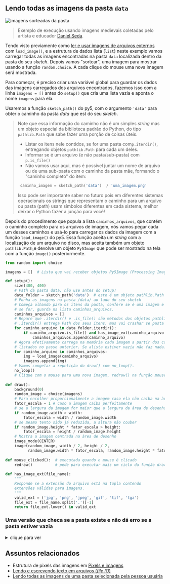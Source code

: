 ## Lendo todas as imagens da pasta `data`

![imagens sorteadas da pasta](assets/random_images.gif)

> Exemplo de execução usando imagens medievais coletadas pelo artista e educador [Daniel Seda](https://www.danielseda.com/home).

Tendo visto previamente como [ler e usar imagens de arquivos externos](imagens_externas.md) com `load_image()`, e a estrutura de dados lista (`list`) neste exemplo vamos carregar todas as imagens encontradas na pasta `data` localizada dentro da pasta do seu *sketch*. Depois vamos "sortear", uma imagem para mostrar usando a função `random.choice`. A cada clique do mouse uma nova imagem será mostrada.

Para começar, é preciso criar uma variável global para guardar os dados das imagens carregados dos arquivos encontrados, fazemos isso com a linha `imagens = []` antes do `setup()` que cria uma lista vazia e aponta o nome `imagens` para ela.

Usaremos a função `sketch_path()` do py5, com o argumento `'data'` para obter o caminho da pasta *data* que est do seu *sketch*.

> Note que essa informação do caminho não é um simples *string* mas um objeto especial da biblioteca padrão do Python, do tipo `pathlib.Path` que sabe fazer uma porção de coisas úteis.
> 
> - Listar os itens nele contidos, se for uma pasta com`p.iterdir()`, entregando objetos `pathlib.Path` para cada um deles.
> - Informar se é um arquivo (e não pasta/sub-pasta) com `p.is_file()`
> - Não vamos usar aqui, mas é possível juntar um nome de arquivo ou de uma sub-pasta com o caminho da pasta mãe, formando o "caminho completo" do item: 
>  ```python
>   caminho_imagem = sketch_path('data')  / 'uma_imagem.png'
>  ```
> Isso pode ser importante saber no futuro pois em diferentes sistemas operacionais os strings que representam o caminho para um arquivo ou pasta (path) usam símbolos diferentes em cada sistema, melhor deixar o Python fazer a junção para você!

Depois do procedimento que popula a lista `caminhos_arquivos`, que contém o caminho completo para os arquivos de imagem, nós vamos pegar cada um desses caminhos e usá-lo para carregar os dados da imagem com a função `load_image()` do py5. Essa função aceita um *string* com a localização de um arquivo no disco, mas aceita também um objeto `pathlib.Path`,e devolve um objeto `Py5Image` que pode ser mostrado na tela com a função `image()` posteriormente.

```python
from random import choice

imagens = []  # Lista que vai receber objetos Py5Image (Processing Image data)

def setup():
    size(400, 400)
    # Path da pasta data, não use antes do setup!
    data_folder = sketch_path('data')  # este é um objeto pathlib.Path
    # Ponha as imagens na pasta /data/ ao lado do seu sketch
    # Começa olhando para os itens da pasta, confere se é uma imagem e
    # se for, guarda na lista caminhos_arquivos.
    caminhos_arquivos = []
    # Repare que .iterdir() e .is_file() são métodos dos objetos pathlib.Path
    # .iterdir() entrega Path dos seus itens, mas vai crashar se pasta não existir
    for caminho_arquivo in data_folder.iterdir():  
        if caminho_arquivo.is_file() and has_image_ext(caminho_arquivo.name):
            caminhos_arquivos.append(caminho_arquivo)
    # Agora efetivamente carrega na memória cada imagem a partir dos caminhos
    # listados no passo anterior. Se alista estiver vazia não faz nada.
    for caminho_arquivo in caminhos_arquivos:
        img = load_image(caminho_arquivo)
        imagens.append(img)
    # Vamos congelar a repetição do draw() com no_loop().
    no_loop()  
    # Clique com o mouse para uma nova imagem, redraw() na função mouse_clicked()
        
def draw():
    background(0)
    random_image = choice(imagens)
    # Para encolher proporcionalmente a imagem caso ela não caiba na àrea de desenho
    fator_escala = 1 # caso a imagem caiba perfeitamente
    # se a largura da imagem for maior que a largura da àrea de desenho
    if random_image.width > width:  
        fator_escala = width / random_image.width
    # se mesmo tento sido já reduzida, a altura não couber
    if random_image.height * fator_escala > height:  
        fator_escala = height / random_image.height
    # Mostra a imagem centrada na àrea de desenho
    image_mode(CENTER)
    image(random_image, width / 2, height / 2,
          random_image.width * fator_escala, random_image.height * fator_escala)
                     
def mouse_clicked():  # executada quando o mouse é clicado
    redraw()          # pede para executar mais um ciclo da função draw()
    
def has_image_ext(file_name):
    """
    Responde se a extensão do arquivo está na tupla contendo
    extensões válidas para imagens.
    """
    valid_ext = ('jpg', 'png', 'jpeg', 'gif', 'tif', 'tga')
    file_ext = file_name.split('.')[-1]
    return file_ext.lower() in valid_ext

```
### Uma versão que checa se a pasta existe e não dá erro se a pasta estiver vazia

<details>
  <summary>clique para ver</summary>

<code>

    from random import choice

    imagens = []  # Lista que vai receber objetos Py5Image (Processing Image data)

    def setup():
        size(400, 400)
        data_folder = sketch_path('data')  # este é um objeto pathlib.Path
        caminhos_arquivos = []
        try:
            for caminho_arquivo in data_folder.iterdir():  
                if caminho_arquivo.is_file() and has_image_ext(caminho_arquivo.name):
                    caminhos_arquivos.append(caminho_arquivo)
        except OSError as e:
            print(e)
            # Exemplo: [Errno 2] Arquivo ou diretório inexistente: '~/exemplos/data'

        # Agora efetivamente carrega na memória cada imagem a partir dos caminhos
        # listados no passo anterior. Se alista estiver vazia não faz nada.
        for caminho_arquivo in caminhos_arquivos:
            img = load_image(caminho_arquivo)
            imagens.append(img)
        # Vamos congelar a repetição do draw() com no_loop().
        no_loop()  
        # Clique com o mouse para uma nova imagem, redraw() na função mouse_clicked()

    def draw():
        background(0)
        if imagens:
            random_image = choice(imagens)
        else:
            random_image = create_graphics(400, 400)
            random_image.begin_draw()
            random_image.text_size(20)
            random_image.text('Imagens não encontradas', 100, 100)
            random_image.end_draw()
        # Para encolher proporcionalmente a imagem caso ela não caiba na àrea de desenho
        fator_escala = 1 # caso a imagem caiba perfeitamente
        # se a largura da imagem for maior que a largura da àrea de desenho
        if random_image.width > width:  
            fator_escala = width / random_image.width
        # se mesmo tento sido já reduzida, a altura não couber
        if random_image.height * fator_escala > height:  
            fator_escala = height / random_image.height
        # Mostra a imagem centrada na àrea de desenho
        image_mode(CENTER)
        image(random_image, width / 2, height / 2,
              random_image.width * fator_escala, random_image.height * fator_escala)

    def mouse_clicked():  # executada quando o mouse é clicado
        redraw()          # pede para executar mais um ciclo da função draw()

    def has_image_ext(file_name):
        """
        Responde se a extensão do arquivo está na tupla contendo
        extensões válidas para imagens.
        """
        valid_ext = ('jpg', 'png', 'jpeg', 'gif', 'tif', 'tga')
        file_ext = file_name.split('.')[-1]
        return file_ext.lower() in valid_ext

</code>

</details>

## Assuntos relacionados

- Estrutura de pixels das imagens em [Pixels e imagens](pixels.md)
- [Lendo e escrevendo texto em arquivos (*file IO*)](file_IO.md)
- [Lendo todas as imagens de uma pasta selecionada pela pessoa usuária](imagens_externas_pasta.md)
